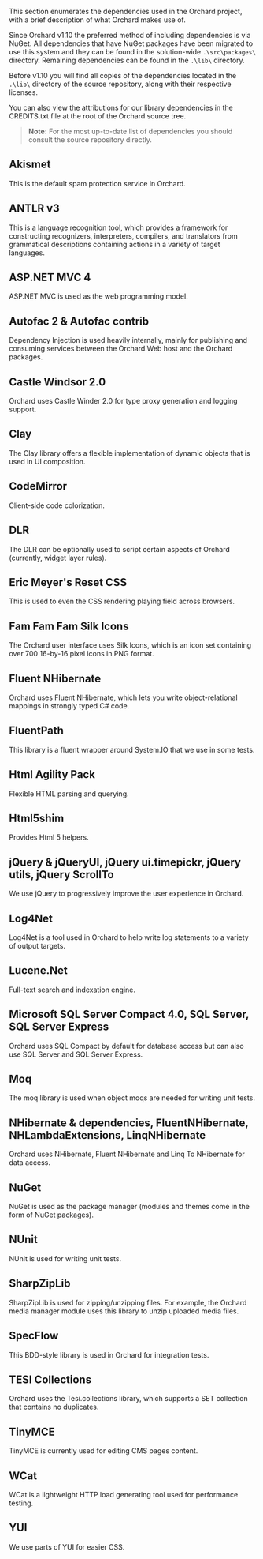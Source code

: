 This section enumerates the dependencies used in the Orchard project, with a brief description of what Orchard makes use of. 

Since Orchard v1.10 the preferred method of including dependencies is via NuGet. All dependencies that have NuGet packages have been migrated to use this system and they can be found in the solution-wide `.\src\packages\` directory. Remaining dependencies can be found in the `.\lib\` directory.

Before v1.10 you will find all copies of the dependencies located in the `.\lib\` directory of the source repository, along with their respective licenses.

You can also view the attributions for our library dependencies in the CREDITS.txt file at the root of the Orchard source tree.

> **Note:** For the most up-to-date list of dependencies you should consult the source repository directly.

## Akismet
This is the default spam protection service in Orchard.

## ANTLR v3
This is a language recognition tool, which provides a framework for constructing recognizers, interpreters, compilers, and translators from grammatical descriptions containing actions in a variety of target languages.

## ASP.NET MVC 4
ASP.NET MVC is used as the web programming model.

## Autofac 2 & Autofac contrib
Dependency Injection is used heavily internally, mainly for publishing and consuming services between the Orchard.Web host and the Orchard packages. 

## Castle Windsor 2.0
Orchard uses Castle Winder 2.0 for type proxy generation and logging support.

## Clay
The Clay library offers a flexible implementation of dynamic objects that is used in UI composition.

## CodeMirror
Client-side code colorization.

## DLR
The DLR can be optionally used to script certain aspects of Orchard (currently, widget layer rules).

## Eric Meyer's Reset CSS
This is used to even the CSS rendering playing field across browsers.

## Fam Fam Fam Silk Icons
The Orchard user interface uses Silk Icons, which is an icon set containing over 700 16-by-16 pixel icons in PNG format. 

## Fluent NHibernate
Orchard uses Fluent NHibernate, which lets you write object-relational mappings in strongly typed C# code.

## FluentPath
This library is a fluent wrapper around System.IO that we use in some tests.

## Html Agility Pack
Flexible HTML parsing and querying.

## Html5shim
Provides Html 5 helpers.

## jQuery & jQueryUI, jQuery ui.timepickr, jQuery utils, jQuery ScrollTo
We use jQuery to progressively improve the user experience in Orchard.

## Log4Net
Log4Net is a tool used in Orchard to help write log statements to a variety of output targets.

## Lucene.Net
Full-text search and indexation engine.

## Microsoft SQL Server Compact 4.0, SQL Server, SQL Server Express
Orchard uses SQL Compact by default for database access but can also use SQL Server and SQL Server Express.

## Moq
The moq library is used when object moqs are needed for writing unit tests.

## NHibernate & dependencies, FluentNHibernate, NHLambdaExtensions, LinqNHibernate
Orchard uses NHibernate, Fluent NHibernate and Linq To NHibernate for data access.

## NuGet
NuGet is used as the package manager (modules and themes come in the form of NuGet packages).

## NUnit
NUnit is used for writing unit tests.

## SharpZipLib
SharpZipLib is used for zipping/unzipping files. For example, the Orchard media manager module uses this library to unzip uploaded media files.

## SpecFlow
This BDD-style library is used in Orchard for integration tests.

## TESI Collections
Orchard uses the Tesi.collections library, which supports a SET collection that contains no duplicates.

## TinyMCE
TinyMCE is currently used for editing CMS pages content.

## WCat
WCat is a lightweight HTTP load generating tool used for performance testing.

## YUI
We use parts of YUI for easier CSS.
